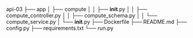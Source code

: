 api-03
├── app
│   ├── compute
│   │   ├── __init__.py
│   │   ├── compute_controller.py
│   │   ├── compute_schema.py
│   │   └── compute_service.py
│   └── __init__.py
├── Dockerfile
├── README.md
├── config.py
├── requirements.txt
└── run.py
